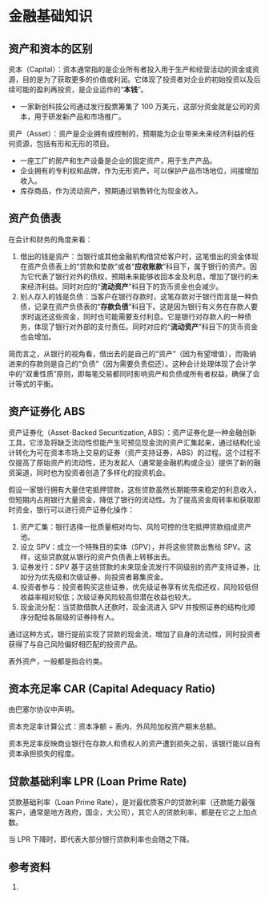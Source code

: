 # 金融基础知识


## 资产和资本的区别

资本（Capital）：资本通常指的是企业所有者投入用于生产和经营活动的资金或资源，目的是为了获取更多的价值或利润。它体现了投资者对企业的初始投资以及后续可能的盈利再投资，是企业运作的“**本钱**”。

- 一家新创科技公司通过发行股票筹集了 100 万美元，这部分资金就是公司的资本，用于研发新产品和市场推广。

资产（Asset）：资产是企业拥有或控制的，预期能为企业带来未来经济利益的任何资源，包括有形和无形的项目。

- 一座工厂的房产和生产设备是企业的固定资产，用于生产产品。
- 企业拥有的专利权和品牌，作为无形资产，可以保护产品市场地位，间接增加收入。
- 库存商品，作为流动资产，预期通过销售转化为现金收入。


## 资产负债表

在会计和财务的角度来看：

1. 借出的钱是资产：当银行或其他金融机构借贷给客户时，这笔借出的资金体现在资产负债表上的“贷款和垫款”或者“**应收账款**”科目下，属于银行的资产。因为它代表了银行对外的债权，预期未来能够收回本金及利息，增加了银行的未来经济利益。同时对应的“**流动资产**”科目下的货币资金也会减少。
2. 别人存入的钱是负债：当客户在银行存款时，这笔存款对于银行而言是一种负债，记录在资产负债表的“**存款负债**”科目下。这是因为银行有义务在存款人要求时返还这些资金，同时也可能需要支付利息。它是银行对存款人的一种债务，体现了银行对外部的支付责任。同时对应的“**流动资产**”科目下的货币资金也会增加。

简而言之，从银行的视角看，借出去的是自己的“资产”（因为有望增值），而吸纳进来的存款则是自己的“负债”（因为需要负责偿还）。这种会计处理体现了会计学中的“双重性质”原则，即每笔交易都同时影响资产和负债或所有者权益，确保了会计等式的平衡。

## 资产证券化 ABS

资产证券化（Asset-Backed Securitization, ABS）：资产证券化是一种金融创新工具，它涉及将缺乏流动性但能产生可预见现金流的资产汇集起来，通过结构化设计转化为可在资本市场上交易的证券（资产支持证券，ABS）的过程。这个过程不仅提高了原始资产的流动性，还为发起人（通常是金融机构或企业）提供了新的融资渠道，同时也为投资者创造了多样化的投资机会。

假设一家银行拥有大量住宅抵押贷款，这些贷款虽然长期能带来稳定的利息收入，但短期内占用银行大量资金，降低了银行的流动性。为了提高资金周转率和获取即时资金，银行可以进行资产证券化操作：

1. 资产汇集：银行选择一批质量相对均匀、风险可控的住宅抵押贷款组成资产池。
2. 设立 SPV：成立一个特殊目的实体（SPV），并将这些贷款出售给 SPV。这样，这些贷款就从银行的资产负债表上转移出去。
3. 证券发行：SPV 基于这些贷款的未来现金流发行不同级别的资产支持证券，比如分为优先级和次级证券，向投资者募集资金。
4. 投资者参与：投资者购买这些证券，优先级证券享有优先偿还权，风险较低但收益率相对较低；次级证券风险较高但潜在收益也较大。
5. 现金流分配：当贷款借款人还款时，现金流进入 SPV 并按照证券的结构化顺序分配给各层级的证券持有人。

通过这种方式，银行提前实现了贷款的现金流，增加了自身的流动性，同时投资者获得了与自己风险偏好相匹配的投资产品。

表外资产，一般都是指合约类。

## 资本充足率 CAR (Capital Adequacy Ratio)

由巴塞尔协议中声明。

资本充足率计算公式：资本净额 ÷ 表内、外风险加权资产期末总额。

资本充足率反映商业银行在存款人和债权人的资产遭到损失之前，该银行能以自有资本承担损失的程度。

## 贷款基础利率 LPR (Loan Prime Rate)

贷款基础利率（Loan Prime Rate），是对最优质客户的贷款利率（还款能力最强客户，通常是地方政府，国企，大公司），其它人的贷款利率，都是在它之上加点数。

当 LPR 下降时，即代表大部分银行贷款利率也会随之下降。

## 参考资料
1. 